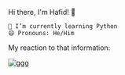 
Hi there, I'm Hafid! 👋

    🌱 I’m currently learning Python
    😄 Pronouns: He/Him

My reaction to that information:

![ggg](https://github.com/hafidzpro/hafidzpro/assets/43781155/e400b6c3-dbe6-4089-b5d5-04c592c4c22c)
